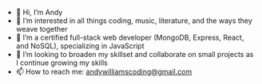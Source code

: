 - 👋 Hi, I’m Andy
- 👀 I’m interested in all things coding, music, literature, and the ways they weave together
- 🌱 I’m a certified full-stack web developer (MongoDB, Express, React, and NoSQL), specializing in JavaScript
- 💞️ I’m looking to broaden my skillset and collaborate on small projects as I continue growing my skills
- 📫 How to reach me: andywilliamscoding@gmail.com

<!---
andycwilliams/andycwilliams is a ✨ special ✨ repository because its `README.md` (this file) appears on your GitHub profile.
You can click the Preview link to take a look at your changes.
--->
